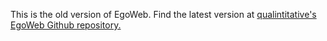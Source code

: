 This is the old version of EgoWeb. Find the latest version at
[qualintitative's EgoWeb Github repository.](https://github.com/qualintitative/egoweb)
